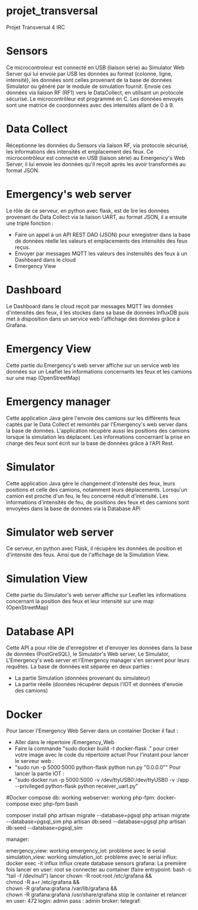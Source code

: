 # projet_transversal
Projet Transversal 4 IRC

# Sensors
   Ce microcontroleur est connecté en USB (liaison série) au Simulator Web Server qui lui envoie par USB les données au format  (colonne, ligne, intensité), les données sont celles provenant de la base de données Simulator ou généré par le module de simulation fournit. Envoie ces données via liaison RF (RF1) vers le DataCollect, en utilisant un protocole sécurisé. Le microcontrôleur est programmé en C. Les données envoyés sont une matrice de coordonnées avec des intensités allant de 0 à 9.
   
# Data Collect
  Réceptionne les données du Sensors via liaison RF, via protocole sécurisé, les informations des intensités et emplacement des feux. Ce microcontrôleur est connecté en USB (liaison série) au Emergency's Web Server, il lui envoie les données qu'il reçoit après les avoir transformés au format JSON. 

# Emergency's web server
   Le rôle de ce serveur, en python avec flask, est de lire les données provenant du Data Collect via la liaison UART, au format JSON, il a ensuite une triple fonction :
   - Faire un appel à un API REST DAO (JSON) pour enregistrer dans la base de données réelle les valeurs et emplacements des intensités des feux reçus.
   - Envoyer par messages MQTT les valeurs des instensités des feux à un Dashboard dans le cloud
   - Emergency View
   
# Dashboard
   Le Dashboard dans le cloud reçoit par messages MQTT les données d'intensités des feux, il les stockes dans sa base de données InfluxDB puis met à disposition dans un service web l'affichage des données grâce à Grafana.
   
# Emergency View
   Cette partie du Emergency's web server affiche sur un service web les données sur un Leaflet les informations concernants les feux et les camions sur une map (OpenStreetMap)
   
# Emergency manager
   Cette application Java gère l'envoie des camions sur les différents feux captés par le Data Collect et remontés par l'Emergency's web server dans la base de données. L'application récupère aussi les positions des camions lorsque la simulation les déplacent. Les informations concernant la prise en charge des feux sont écrit sur la base de données grâce à l'API Rest.
   
# Simulator
   Cette application Java gère le changement d'intensité des feux, leurs positions et celle des camions, notamment leurs déplacements. Lorsqu'un camion est proche d'un feu, le feu concerné réduit d'intensité. Les informations d'intensités de feu, de positions des feux et des camions sont envoyées dans la base de données via la Database API
   
   
# Simulator web server
   Ce serveur, en python avec Flask, il récupère les données de position et d'intensité des feux. Ainsi que de l'affichage de la Simulation View.

# Simulation View
   Cette partie du Simulator's web server affiche sur Leaflet les informations concernant la position des feux et leur intensité sur une map (OpenStreetMap) 
   
# Database API
   Cette API a pour rôle de d'enregistrer et d'envoyer les données dans la base de données (PostGreSQL), le Simulator's Web server, Le Simulator, L'Emergency's web server et l'Emergency manager s'en servent pour leurs requêtes. La base de données est séparée en deux parties : 
   - La partie Simulation (données provenant du simulateur)
   - La partie réelle (doonées récupérer depuis l'IOT et données d'envoie des camions)
   
# Docker
Pour lancer l'Emergency Web Server dans un container Docker il faut :
- Aller dans le répertoire /Emergency_Web
- Faire la commande "sudo docker build -t docker-flask ." pour créer votre image avec le code du répertoire actuel
Pour l'instant pour lancer le serveur web :
- "sudo run -p 5000:5000 python-flask python run.py "0.0.0.0""
Pour lancer la partie IOT :
- "sudo docker run -p 5000:5000 -v /dev/ttyUSB0:/dev/ttyUSB0 -v :/app --privileged python-flask python receiver_uart.py"

#Docker compose
db:
working
webserver:
working
php-fpm:
docker-compose exec php-fpm bash

composer install
php artisan migrate --database=pgsql
php artisan migrate --database=pgsql_sim
php artisan db:seed --database=pgsql
php artisan db:seed --database=pgsql_sim

manager:

emergency_view:
working
emergency_iot:
problème avec le serial
simulation_view:
working
simulation_iot:
problème avec le serial
influx:
docker exec -it influx influx
create database sensors
grafana:
La première fois lancer en user: root
se connecter au container (faire entrypoint: bash -c "tail -f /dev/null")
lancer
chown -R root:root /etc/grafana && \
chmod -R a+r /etc/grafana && \
chown -R grafana:grafana /var/lib/grafana && \
chown -R grafana:grafana /usr/share/grafana
stop le container et relancer en user: 472
login: admin
pass : admin
broker:
telegraf:

